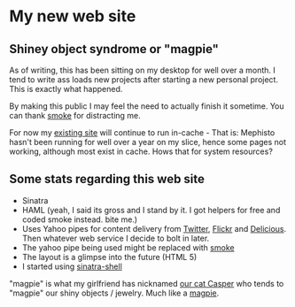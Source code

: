 # My new web site

## Shiney object syndrome or "magpie"
As of writing, this has been sitting on my desktop for well over a month. I tend to write
ass loads new projects after starting a new personal project. This is exactly what happened.


By making this public I may feel the need to actually finish it sometime. 
You can thank [smoke](http://github.com/benschwarz/smoke) for distracting me.

For now my [existing site](http://germanforblack.com) will continue to run in-cache - That is: 
  Mephisto hasn't been running for well over a year on my slice, hence some pages not working,
  although most exist in cache. Hows that for system resources?
  
## Some stats regarding this web site
  * Sinatra
  * HAML (yeah, I said its gross and I stand by it. I got helpers for free and coded smoke instead. bite me.)
  * Uses Yahoo pipes for content delivery from [Twitter](http://twitter.com/benschwarz), [Flickr](http://flickr.com/photos/benschwarz) and [Delicious](http://delicious.com/bschwarz). Then whatever web service I decide to bolt in later.
  * The yahoo pipe being used might be replaced with [smoke](http://github.com/benschwarz/smoke)
  * The layout is a glimpse into the future (HTML 5)
  * I started using [sinatra-shell](http://github.com/benschwarz/sinatra-shell)
  
"magpie" is what my girlfriend has nicknamed [our cat Casper](http://www.flickr.com/photos/benschwarz/3190002939/) who tends to "magpie" our shiny objects / jewelry.
Much like a [magpie](http://en.wikipedia.org/wiki/Australian_Magpie).